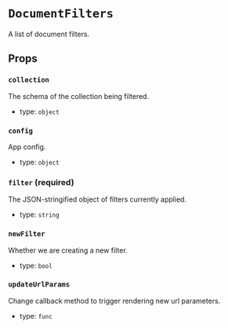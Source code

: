 `DocumentFilters`
=================

A list of document filters.

Props
-----

### `collection`

The schema of the collection being filtered.

- type: `object`


### `config`

App config.

- type: `object`


### `filter` (required)

The JSON-stringified object of filters currently applied.

- type: `string`


### `newFilter`

Whether we are creating a new filter.

- type: `bool`


### `updateUrlParams`

Change callback method to trigger rendering new url parameters.

- type: `func`

